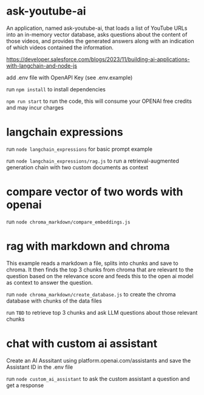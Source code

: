 # ask-youtube-ai
An application, named ask-youtube-ai, that loads a list of YouTube URLs into an in-memory vector database, asks questions about the content of those videos, and provides the generated answers along with an indication of which videos contained the information.

https://developer.salesforce.com/blogs/2023/11/building-ai-applications-with-langchain-and-node-js

add .env file with OpenAPI Key (see .env.example)

run `npm install` to install dependencies

`npm run start` to run the code, this will consume your OPENAI free credits and may incur charges


# langchain expressions

run `node langchain_expressions` for basic prompt example

run `node langchain_expressions/rag.js` to run a retrieval-augmented generation chain with two custom documents as context


# compare vector of two words with openai

run `node chroma_markdown/compare_embeddings.js`


# rag with markdown and chroma 
This example reads a markdown a file, splits into chunks and save to chroma. It then finds the top 3 chunks from chroma that are relevant to the question based on the relevance score and feeds this to the open ai model as context to answer the question.

run `node chroma_markdown/create_database.js` to create the chroma database with chunks of the data files

run `TBD` to retrieve top 3 chunks and ask LLM questions about those relevant chunks


# chat with custom ai assistant 

Create an AI Asssitant using platform.openai.com/assistants and save the Assistant ID in the .env file

run `node custom_ai_assistant` to ask the custom assistant a question and get a response